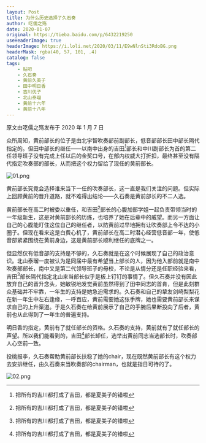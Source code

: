 ```yaml
---
layout: Post
title: 为什么历史选择了久石奏
author: 呓儒之殇
date: 2020-01-07
original: https://tieba.baidu.com/p/6432219250
useHeaderImage: true
headerImage: https://i.loli.net/2020/03/11/E9wNlnSti3RdoBG.png
headerMask: rgba(40, 57, 101, .4)
catalog: false
tags:
    - 贴吧
    - 久石奏
    - 黄前久美子
    - 田中明日香
    - 吉川优子
    - 北山泰瑠
    - 黄前十六年
    - 黄前十八年
---
```


原文由呓儒之殇发布于 2020 年 1 月 7 日

<!-- more -->

众所周知，黄前部长的位子是由北宇智吹奏部前副部长，低音部部长田中部长隔代指定的。但田中部长的继任——以南中出身的吉田[^1]部长和中川副部长为首的第二任领导班子没有完成上任以后的金奖口号，在部内权威大打折扣，最终甚至没有隔代指定吹奏部的部长，从而把这个权力留给了现任的黄前部长。

![01.png](https://i.loli.net/2020/03/11/E9wNlnSti3RdoBG.png)

黄前部长究竟会选择谁来当下一任的吹奏部长，这一直是我们关注的问题。但实际上回顾黄前的晋升道路，就不难得出结论——久石奏是黄前部长的不二人选。

黄前部长在高二时被委以重任，和吉田[^1]部长的心腹加部学姐一起负责带领当时的一年级新生，这是对黄前部长的历练，也培养了她在后辈中的威望。而另一方面让自己的心腹能盯住这位自己的继任者，以防黄前过早地拥有让吹奏部上令不达的小圈子。但现在看来这是白费心机了，黄前部长在高二时潜心经营低音部一年，使低音部紧紧围绕在黄前身边，这是黄前部长顺利继任的底牌之一。

但显然仅有低音部的支持是不够的，久石奏就是在这个时候展现了自己的政治意识。北山泰瑠一度被认为是同届中最有希望当上部长的人，因为他入部前就是南中吹奏部部长，南中又是第二代领导班子的母校，不论是从情分还是任职经验来看，吉田[^1]部长隔代指定北山来当部长似乎是板上钉钉的事情了。但久石奏并没有因此放弃自己的晋升念头，她敏锐地发觉黄前虽然得到了田中同志的首肯，但是此刻群众基础并不牢靠，一年生的支持是她急迫需求的。久石奏和自己的挚友剑崎梨梨花在新一年生中左右逢缘，一呼百应，黄前需要她这张手牌，她也需要黄前部长来谋求自己的上升渠道。于是久石奏在给黄前展示了自己的手腕后果断投向了后者，黄前也从此得到了一年生的普遍支持。

明日香的指定，黄前有了就任部长的资格。久石奏的支持，黄前就有了就任部长的声望。所以我们能看到的，吉田[^1]部长卸任，选举出黄前同志当选部长时，吹奏部人心空前一致。

投桃报李，久石奏帮助黄前部长扶稳了她的chair，现在既然黄前部长有这个权力去安排继任，由久石奏来当吹奏部的chairman，也就是指日可待的了。

![02.png](https://i.loli.net/2020/03/11/DS8lKOJuURXiT6m.png)

[^1]: 把所有的吉川都打成了吉田，都是夏美子的错啦
